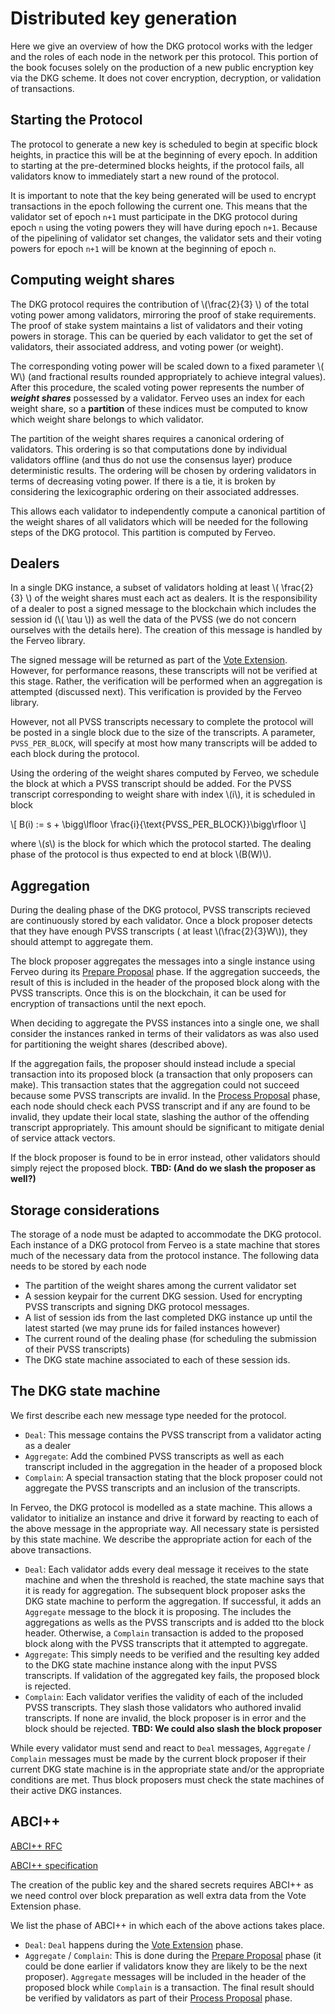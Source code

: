 # Distributed key generation

Here we give an overview of how the DKG protocol works with the ledger and 
the roles of each node in the network per this protocol. This portion of the 
book focuses solely on the production of a new public encryption key via the
DKG scheme. It does not cover encryption, decryption, or validation of transactions.

## Starting the Protocol

The protocol to generate a new key is scheduled to begin at specific 
block heights, in practice this will be at the beginning of every epoch.
In  addition to starting at the pre-determined blocks heights, if the protocol 
fails, all validators know to immediately start a new round of the protocol.

It is important to note that the key being generated will be used to encrypt
transactions in the epoch following the current one. This means that the 
validator set of epoch `n+1` must participate in the DKG protocol
during epoch `n` using the voting powers they will have during epoch `n+1`.
Because of the pipelining of validator set changes, the validator sets
and their voting powers for epoch `n+1` will be known at the beginning of
epoch `n`.

##  Computing weight shares

The DKG protocol requires the contribution of \\(\frac{2}{3} \\) of the 
total voting power among validators, mirroring the proof of stake
requirements. The proof of stake system maintains a list of validators and 
their voting powers in storage. This can be queried by each validator to 
get the set of validators, their associated address, and voting power (or 
weight).

The corresponding voting power will be scaled down to a fixed parameter 
\\( W\\) (and fractional results rounded appropriately to achieve integral
values). After this procedure, the scaled voting power represents the number of
__*weight shares*__ possessed by a validator. Ferveo uses an index for
each weight share, so a __partition__ of these indices must be computed
to know which weight share belongs to which validator.

The partition of the weight shares requires a canonical ordering of 
validators. This ordering is so that computations done by individual 
validators offline (and thus do not use the consensus layer) produce
deterministic results. The ordering will be chosen by ordering validators 
in terms of decreasing voting power. If there is a tie, it is broken by 
considering the lexicographic ordering on their associated addresses. 

This allows each validator to independently compute a canonical partition
of the weight shares of all validators which will be needed for the following 
steps of the DKG protocol. This partition is computed by Ferveo.

## Dealers
In a single DKG instance, a subset of validators holding at least
\\( \frac{2}{3} \\) of the weight shares must each act as dealers. It
is the responsibility of a dealer to post a signed message to the blockchain
which includes the session id (\\( \tau \\)) as well the data of the
PVSS (we do not concern ourselves with the details here). The creation of this
message is handled by the Ferveo library.

The signed message will be returned as part of the [Vote Extension](https://github.com/tendermint/spec/blob/master/rfc/004-abci%2B%2B.md#vote-extensions). However,
for performance reasons, these transcripts will not be verified at this stage.
Rather, the verification will be performed when an aggregation is attempted
(discussed next). This verification is provided by the Ferveo library.

However, not all PVSS transcripts necessary to complete the protocol will be
posted in a single block due to the size of the transcripts. A parameter,
`PVSS_PER_BLOCK`, will specify at most how many transcripts will be added to
each block during the protocol. 

Using the ordering of the weight shares computed by Ferveo, we schedule the block at which a 
PVSS transcript should be added. For the PVSS transcript corresponding to 
weight share with index \\(i\\), it is scheduled in block 

\\[ B(i) := s + \bigg\lfloor \frac{i}{\text{PVSS_PER_BLOCK}}\bigg\rfloor \\]

where \\(s\\) is the block for which which the protocol started. The dealing
phase of the protocol is thus expected to end at block \\(B(W)\\).

## Aggregation

During the dealing phase of the DKG protocol, PVSS transcripts recieved
are continuously stored by each validator. Once a block proposer detects
that they have enough PVSS transcripts ( at least \\(\frac{2}{3}W\\)), they
should attempt to aggregate them.

The block proposer aggregates the messages into a 
single instance using Ferveo during its [Prepare Proposal](https://github.com/tendermint/spec/blob/master/rfc/004-abci%2B%2B.md#prepare-proposal)
phase. If the aggregation succeeds, the result of this is included in the 
header of the proposed block along with the PVSS transcripts. Once this is
on the blockchain, it can be used for encryption of transactions until the
next epoch.

When deciding to aggregate the PVSS instances into a single one, we shall
consider the instances ranked in terms of their validators as was also used
for partitioning the weight shares (described above).

If the aggregation fails, the proposer should instead include a 
special transaction into its proposed block (a transaction that only proposers
can make). This transaction states that the aggregation could not succeed 
because some PVSS transcripts are invalid. In the [Process Proposal](https://github.com/tendermint/spec/blob/master/rfc/004-abci%2B%2B.md#process-proposal)
phase, each node should check each PVSS transcript and if any are found to be 
invalid, they update their local state, slashing the author of the offending 
transcript appropriately. This amount should be significant to mitigate denial of 
service attack vectors.

If the block proposer is found to be in error instead, other validators should
simply reject the proposed block. __TBD: (And do we slash the proposer as well?)__

## Storage considerations

The storage of a node must be adapted to accommodate the DKG protocol. Each
instance of a DKG protocol from Ferveo is a state machine that stores
much of the necessary data from the protocol instance. The following data
needs to be stored by each node
 - The partition of the weight shares among the current validator set
 - A session keypair for the current DKG session. Used for encrypting
   PVSS transcripts and signing DKG protocol messages.
 - A list of session ids from the last completed DKG instance up until the
   latest started (we may prune ids for failed instances however)
 - The current round of the dealing phase (for scheduling the submission
   of their PVSS transcripts)
 - The DKG state machine associated to each of these session ids.

##  The DKG state machine

We first describe each new message type needed for the protocol.
- `Deal`: This message contains the PVSS transcript from a validator
  acting as a dealer
- `Aggregate`: Add the combined PVSS transcripts as well as each transcript
  included in the aggregation in the header of a proposed block
- `Complain`: A special transaction stating that the block proposer could
  not aggregate the PVSS transcripts and an inclusion of the transcripts. 

In Ferveo, the DKG protocol is modelled as a state machine. This allows a
validator to initialize an instance and drive it forward by reacting to
each of the above message in the appropriate way. All necessary state
is persisted by this state machine. We describe the  appropriate action for
each of the above transactions.

 - `Deal`: Each validator adds every deal message
   it receives to the state machine and when the threshold is reached,
   the state machine says that it is ready for aggregation. The subsequent
   block proposer asks the DKG state machine to perform the aggregation. If
   successful, it adds an `Aggregate` message to the block it is proposing.
   The includes the aggregations as wells as  the PVSS transcripts and is 
   added tto the block header. Otherwise, a `Complain` transaction is added
   to the proposed block along with the PVSS transcripts that it attempted
   to aggregate.
 - `Aggregate`: This simply needs to be verified and the resulting key added
   to the DKG state machine instance along with the input PVSS transcripts. 
   If validation of the aggregated key fails, the proposed block is rejected.
 - `Complain`: Each validator verifies the validity of each of the included
   PVSS transcripts. They slash those validators who authored invalid 
   transcripts. If none are invalid, the block proposer is in error and the
   block should be rejected. __TBD: We could also slash the block proposer__

While every validator must send and react to `Deal` messages, `Aggregate` / `Complain`
messages must be made by the current block proposer if their current DKG 
state machine is in the  appropriate state and/or the appropriate conditions
are met. Thus block proposers must check the state machines of their active
DKG instances.

## ABCI++
[ABCI++ RFC](https://github.com/tendermint/spec/blob/master/rfc/004-abci%2B%2B.md)

[ABCI++ specification](https://github.com/sikkatech/spec/blob/abci_spec_md/spec/abci%2B%2B/v4.md)

The creation of the public key and the shared secrets requires ABCI++ as we
need control over block preparation as well extra data from the Vote Extension
phase. 

We list the phase of ABCI++ in which each of the above actions takes place.

 - `Deal`: `Deal` happens during the [Vote Extension](https://github.com/tendermint/spec/blob/master/rfc/004-abci%2B%2B.md#vote-extensions) phase.
 - `Aggregate` / `Complain`: This is done during the [Prepare Proposal](https://github.com/tendermint/spec/blob/master/rfc/004-abci%2B%2B.md#prepare-proposal) phase 
   (it could be done earlier if validators know they are likely to be the
   next proposer). `Aggregate` messages will be  included in the header of 
   the proposed block while `Complain` is a transaction. The final result 
   should be verified by validators as part of their [Process Proposal](https://github.com/tendermint/spec/blob/master/rfc/004-abci%2B%2B.md#process-proposal) phase.
